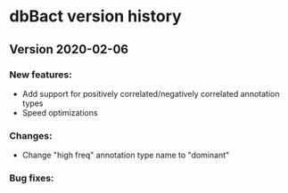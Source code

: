 # dbBact version history

## Version 2020-02-06
### New features:
* Add support for positively correlated/negatively correlated annotation types
* Speed optimizations

### Changes:
* Change "high freq" annotation type name to "dominant"

### Bug fixes:



